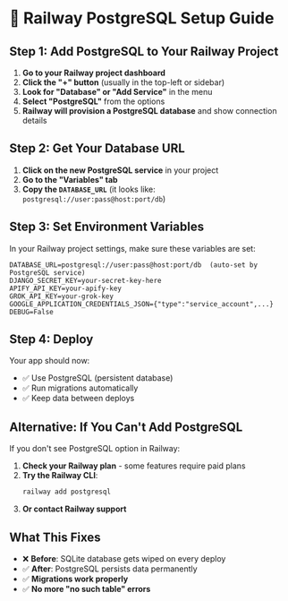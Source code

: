 # 🚂 Railway PostgreSQL Setup Guide

## Step 1: Add PostgreSQL to Your Railway Project

1. **Go to your Railway project dashboard**
2. **Click the "+" button** (usually in the top-left or sidebar)
3. **Look for "Database" or "Add Service"** in the menu
4. **Select "PostgreSQL"** from the options
5. **Railway will provision a PostgreSQL database** and show connection details

## Step 2: Get Your Database URL

1. **Click on the new PostgreSQL service** in your project
2. **Go to the "Variables" tab**
3. **Copy the `DATABASE_URL`** (it looks like: `postgresql://user:pass@host:port/db`)

## Step 3: Set Environment Variables

In your Railway project settings, make sure these variables are set:

```
DATABASE_URL=postgresql://user:pass@host:port/db  (auto-set by PostgreSQL service)
DJANGO_SECRET_KEY=your-secret-key-here
APIFY_API_KEY=your-apify-key
GROK_API_KEY=your-grok-key
GOOGLE_APPLICATION_CREDENTIALS_JSON={"type":"service_account",...}
DEBUG=False
```

## Step 4: Deploy

Your app should now:
- ✅ Use PostgreSQL (persistent database)
- ✅ Run migrations automatically
- ✅ Keep data between deploys

## Alternative: If You Can't Add PostgreSQL

If you don't see PostgreSQL option in Railway:

1. **Check your Railway plan** - some features require paid plans
2. **Try the Railway CLI**:
   ```bash
   railway add postgresql
   ```
3. **Or contact Railway support**

## What This Fixes

- ❌ **Before**: SQLite database gets wiped on every deploy
- ✅ **After**: PostgreSQL persists data permanently
- ✅ **Migrations work properly**
- ✅ **No more "no such table" errors** 